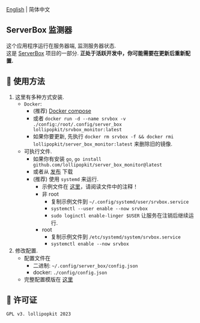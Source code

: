 [English](README.md) | 简体中文

## ServerBox 监测器
这个应用程序运行在服务器端, 监测服务器状态.  
这是 [ServerBox](https://github.com/lollipopkit/flutter_server_box) 项目的一部分.
**正处于活跃开发中，你可能需要在更新后重新配置.**

## 📖 使用方法
1. 这里有多种方式安装.
   - `Docker`:
     - (推荐) [Docker compose](docker-compose.yaml)
     - 或者 `docker run -d --name srvbox -v ./config:/root/.config/server_box lollipopkit/srvbox_monitor:latest`
     - 如果你要更新, 先执行 `docker rm srvbox -f && docker rmi lollipopkit/server_box_monitor:latest` 来删除旧的镜像.
   - 可执行文件.
     - 如果你有安装 `go`, `go install github.com/lollipopkit/server_box_monitor@latest`
     - 或者从 [发布](https://github.com/lollipopkit/server_box_monitor/releases) 下载
     - (推荐) 使用 `systemd` 来运行.
       - 示例文件在 [这里](doc/srvbox.service)，请阅读文件中的注释！
       - 非 root
         - 复制示例文件到 `~/.config/systemd/user/srvbox.service`
         - `systemctl --user enable --now srvbox`
         -  `sudo loginctl enable-linger $USER` 让服务在注销后继续运行.
       - root
         - 复制示例文件到 `/etc/systemd/system/srvbox.service`
         - `systemctl enable --now srvbox`
2. 修改配置.
   - 配置文件在
     - 二进制: `~/.config/server_box/config.json`
     - docker: `./config/config.json`
   - 完整配置模版在 [这里](doc/CONFIG.jsonc)

## 🔖 许可证
`GPL v3. lollipopkit 2023`